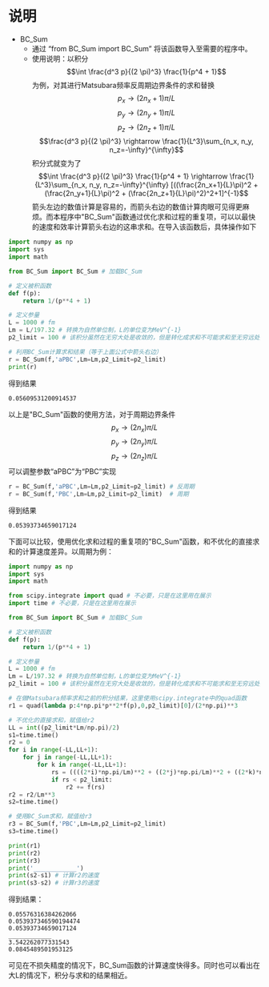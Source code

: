 # 说明
* BC_Sum
  * 通过 “from BC_Sum import BC_Sum” 将该函数导入至需要的程序中。
  * 使用说明：以积分 $$\int \frac{d^3 p}{(2 \pi)^3} \frac{1}{p^4 + 1}$$ 为例，对其进行Matsubara频率反周期边界条件的求和替换 $$p_x \rightarrow (2n_x+1)\pi/L$$ $$p_y \rightarrow (2n_y+1)\pi/L$$ $$p_z \rightarrow (2n_z+1)\pi/L$$ $$\frac{d^3 p}{(2 \pi)^3} \rightarrow \frac{1}{L^3}\sum_{n_x, n_y, n_z=-\infty}^{\infty}$$ 积分式就变为了 $$\int \frac{d^3 p}{(2 \pi)^3} \frac{1}{p^4 + 1} \rightarrow \frac{1}{L^3}\sum_{n_x, n_y, n_z=-\infty}^{\infty} [((\frac{2n_x+1}{L}\pi)^2 + (\frac{2n_y+1}{L}\pi)^2 + (\frac{2n_z+1}{L}\pi)^2)^2+1]^{-1}$$ 箭头左边的数值计算是容易的，而箭头右边的数值计算肉眼可见得更麻烦。而本程序中"BC_Sum"函数通过优化求和过程的重复项，可以以最快的速度和效率计算箭头右边的这串求和。在导入该函数后，具体操作如下

```python
import numpy as np
import sys
import math

from BC_Sum import BC_Sum # 加载BC_Sum

# 定义被积函数
def f(p):
    return 1/(p**4 + 1)

# 定义参量
L = 1000 # fm
Lm = L/197.32 # 转换为自然单位制，L的单位变为MeV^{-1}
p2_limit = 100 # 该积分虽然在无穷大处是收敛的，但是转化成求和不可能求和至无穷远处，因此我们设置上限为100，积分与求和的空间动量的模长都不超过p2_limit

# 利用BC_Sum计算求和结果（等于上面公式中箭头右边）
r = BC_Sum(f,'aPBC',Lm=Lm,p2_Limit=p2_limit)
print(r)
```

得到结果

```
0.05609531200914537
```

以上是"BC_Sum"函数的使用方法，对于周期边界条件 $$p_x \rightarrow (2n_x)\pi/L$$ $$p_y \rightarrow (2n_y)\pi/L$$ $$p_z \rightarrow (2n_z)\pi/L$$ 可以调整参数“aPBC”为“PBC”实现

```python
r = BC_Sum(f,'aPBC',Lm=Lm,p2_Limit=p2_limit) # 反周期
r = BC_Sum(f,'PBC',Lm=Lm,p2_Limit=p2_limit)  # 周期
```

得到结果

```
0.05393734659017124
```

下面可以比较，使用优化求和过程的重复项的"BC_Sum"函数，和不优化的直接求和的计算速度差异。以周期为例：

```python
import numpy as np
import sys
import math

from scipy.integrate import quad # 不必要，只是在这里用在展示
import time # 不必要，只是在这里用在展示

from BC_Sum import BC_Sum # 加载BC_Sum

# 定义被积函数
def f(p):
    return 1/(p**4 + 1)

# 定义参量
L = 1000 # fm
Lm = L/197.32 # 转换为自然单位制，L的单位变为MeV^{-1}
p2_limit = 100 # 该积分虽然在无穷大处是收敛的，但是转化成求和不可能求和至无穷远处，因此我们设置上限为100，积分与求和的空间动量的模长都不超过p2_limit

# 在做Matsubara频率求和之前的积分结果，这里使用scipy.integrate中的quad函数
r1 = quad(lambda p:4*np.pi*p**2*f(p),0,p2_limit)[0]/(2*np.pi)**3

# 不优化的直接求和，赋值给r2
LL = int((p2_limit*Lm/np.pi)/2)
s1=time.time()
r2 = 0
for i in range(-LL,LL+1):
    for j in range(-LL,LL+1):
        for k in range(-LL,LL+1):
            rs = ((((2*i)*np.pi/Lm)**2 + ((2*j)*np.pi/Lm)**2 + ((2*k)*np.pi/Lm)**2)**0.5)
            if rs < p2_limit:
                r2 += f(rs)
r2 = r2/Lm**3
s2=time.time()

# 使用BC_Sum求和，赋值给r3
r3 = BC_Sum(f,'PBC',Lm=Lm,p2_Limit=p2_limit)
s3=time.time()

print(r1)
print(r2)
print(r3)
print('____________')
print(s2-s1) # 计算r2的速度
print(s3-s2) # 计算r3的速度
```

得到结果：

```
0.05576316384262066
0.053937346590194474
0.05393734659017124
____________
3.542262077331543
0.0845489501953125
```

可见在不损失精度的情况下，BC_Sum函数的计算速度快得多。同时也可以看出在大L的情况下，积分与求和的结果相近。
